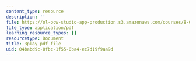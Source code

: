 ```yaml
---
content_type: resource
description: ''
file: https://ol-ocw-studio-app-production.s3.amazonaws.com/courses/8-01sc-classical-mechanics-fall-2016/04babd9c0fbc1f550ba4ec7d19f9aa9d_BPnbq6BobdA.pdf
file_type: application/pdf
learning_resource_types: []
resourcetype: Document
title: 3play pdf file
uid: 04babd9c-0fbc-1f55-0ba4-ec7d19f9aa9d
---
```

